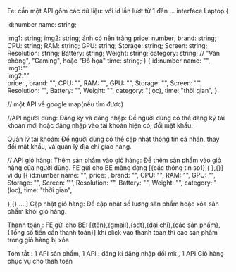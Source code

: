 Fe: cần một API gôm các dữ liệu:
với id lần lượt từ 1 đến ...
interface Laptop {

id:number
name: string;

img1: string;
img2: string; ảnh có nền trắng
price: number;
brand: string;
CPU: string;
RAM: string;
GPU: string;
Storage: string;
Screen: string;
Resolution: string;
Battery: string;
Weight: string;
category: string; // "Văn phòng", "Gaming", hoặc "Đồ họa"
time: string;
}
{
id:number
name: "",
img1:""  
 img2:""  
 price: ,
brand: "",
CPU: "",
RAM: "",
GPU: "",
Storage: "",
Screen: '"',
Resolution: "",
Battery: "",
Weight: "",
category: "(lọc),
time: "thời gian",
}

// một API về google map(nếu tìm được)

//API người dùng:
Đăng ký và đăng nhập: Để người dùng có thể đăng ký tài khoản mới hoặc đăng nhập vào tài khoản hiện có, đổi mật khẩu.

Quản lý tài khoản: Để người dùng có thể cập nhật thông tin cá nhân, thay đổi mật khẩu, và quản lý địa chỉ giao hàng.

// API giỏ hàng:
Thêm sản phẩm vào giỏ hàng: Để thêm sản phẩm vào giỏ hàng của người dùng.
FE gửi cho BE mảng dạng [{các thông tin sp1},{ },{}]
ví dụ [{
id:number
name: "",
price: ,
brand: "",
CPU: "",
RAM: "",
GPU: "",
Storage: "",
Screen: '"',
Resolution: "",
Battery: "",
Weight: "",
category: "(lọc),
time: "thời gian",

},{}.....]
Cập nhật giỏ hàng: Để cập nhật số lượng sản phẩm hoặc xóa sản phẩm khỏi giỏ hàng.

Thanh toán :
FE gửi cho BE: [{tên},{gmail},{sđt},{đại chỉ},{các sản phẩm},{Tổng số tiền cần thanh toán}]
khi click vào thanh toán thì các sản phẩm trong giỏ hàng bị xóa

Tóm tắt : 1 API sản phẩm, 1 API : đăng kí đăng nhập đổi mk , 1 API Giỏ hàng phục vụ cho thah toán
